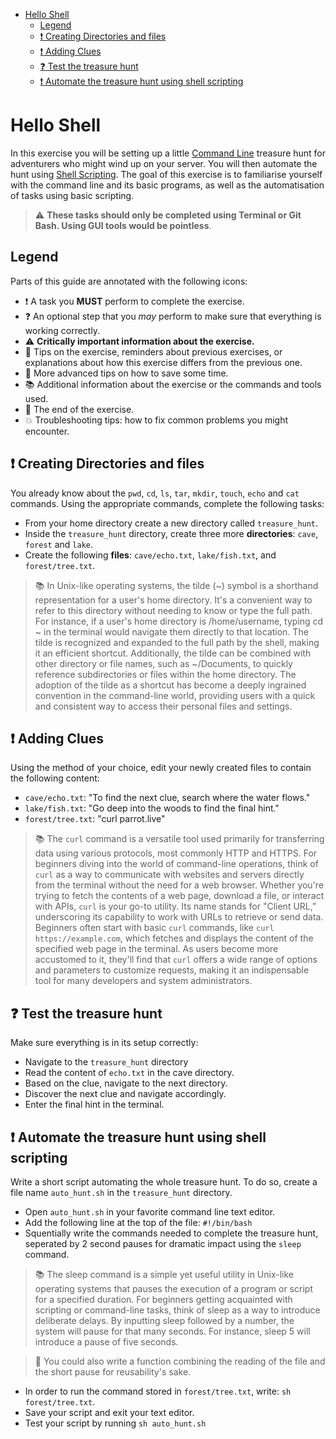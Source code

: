 <!-- START doctoc generated TOC please keep comment here to allow auto update -->
<!-- DON'T EDIT THIS SECTION, INSTEAD RE-RUN doctoc TO UPDATE -->

- [Hello Shell](#hello-shell)
  - [Legend](#legend)
  - [:exclamation: Creating Directories and files](#exclamation-creating-directories-and-files)
  - [:exclamation: Adding Clues](#exclamation-adding-clues)
  - [:question: Test the treasure hunt](#question-test-the-treasure-hunt)
  - [:exclamation: Automate the treasure hunt using shell scripting](#exclamation-automate-the-treasure-hunt-using-shell-scripting)

<!-- END doctoc generated TOC please keep comment here to allow auto update -->

# Hello Shell

In this exercise you will be setting up a little [Command Line][command-line] treasure hunt for adventurers who might wind up on your server. You will then automate the hunt using [Shell Scripting][shell-scripting]. The goal of this exercise is to familiarise yourself with the command line and its basic programs, as well as the automatisation of tasks using basic scripting.

> :warning: **These tasks should only be completed using Terminal or Git Bash. Using GUI tools would be pointless**.

## Legend

Parts of this guide are annotated with the following icons:

- :exclamation: A task you **MUST** perform to complete the exercise.
- :question: An optional step that you _may_ perform to make sure that
  everything is working correctly.
- :warning: **Critically important information about the exercise.**
- :gem: Tips on the exercise, reminders about previous exercises, or
  explanations about how this exercise differs from the previous one.
- :space_invader: More advanced tips on how to save some time.
- :books: Additional information about the exercise or the commands and tools
  used.
- :checkered_flag: The end of the exercise.
- :boom: Troubleshooting tips: how to fix common problems you might encounter.

## :exclamation: Creating Directories and files
You already know about the `pwd`, `cd`, `ls`, `tar`, `mkdir`, `touch`, `echo` and `cat` commands. Using the appropriate commands, complete the following tasks:

- From your home directory create a new directory called `treasure_hunt`.
- Inside the `treasure_hunt` directory, create three more **directories**: `cave`, `forest` and `lake`.
- Create the following **files**: `cave/echo.txt`, `lake/fish.txt`, and `forest/tree.txt`.

> :books: In Unix-like operating systems, the tilde (~) symbol is a shorthand representation for a user's home directory. It's a convenient way to refer to this directory without needing to know or type the full path. For instance, if a user's home directory is /home/username, typing cd ~ in the terminal would navigate them directly to that location. The tilde is recognized and expanded to the full path by the shell, making it an efficient shortcut. Additionally, the tilde can be combined with other directory or file names, such as ~/Documents, to quickly reference subdirectories or files within the home directory. The adoption of the tilde as a shortcut has become a deeply ingrained convention in the command-line world, providing users with a quick and consistent way to access their personal files and settings.

## :exclamation: Adding Clues
Using the method of your choice, edit your newly created files to contain the following content:

- `cave/echo.txt`: "To find the next clue, search where the water flows."
- `lake/fish.txt`: "Go deep into the woods to find the final hint."
- `forest/tree.txt`: "curl parrot.live"

>:books: The `curl` command is a versatile tool used primarily for transferring data using various protocols, most commonly HTTP and HTTPS. For beginners diving into the world of command-line operations, think of `curl` as a way to communicate with websites and servers directly from the terminal without the need for a web browser. Whether you're trying to fetch the contents of a web page, download a file, or interact with APIs, `curl` is your go-to utility. Its name stands for "Client URL," underscoring its capability to work with URLs to retrieve or send data. Beginners often start with basic `curl` commands, like `curl https://example.com`, which fetches and displays the content of the specified web page in the terminal. As users become more accustomed to it, they'll find that `curl` offers a wide range of options and parameters to customize requests, making it an indispensable tool for many developers and system administrators.

## :question: Test the treasure hunt
Make sure everything is in its setup correctly:
- Navigate to the `treasure_hunt` directory
- Read the content of `echo.txt` in the cave directory.
- Based on the clue, navigate to the next directory.
- Discover the next clue and navigate accordingly.
- Enter the final hint in the terminal.

## :exclamation: Automate the treasure hunt using shell scripting

Write a short script automating the whole treasure hunt. To do so, create a file name `auto_hunt.sh` in the `treasure_hunt` directory.

- Open `auto_hunt.sh` in your favorite command line text editor.
- Add the following line at the top of the file: `#!/bin/bash`
- Squentially write the commands needed to complete the treasure hunt, seperated by 2 second pauses for dramatic impact using the  `sleep` command.
>:books: The sleep command is a simple yet useful utility in Unix-like operating systems that pauses the execution of a program or script for a specified duration. For beginners getting acquainted with scripting or command-line tasks, think of sleep as a way to introduce deliberate delays. By inputting sleep followed by a number, the system will pause for that many seconds. For instance, sleep 5 will introduce a pause of five seconds.

>:gem: You could also write a function combining the reading of the file and the short pause for reusability's sake.

- In order to run the command stored in `forest/tree.txt`, write: `sh forest/tree.txt`.
- Save your script and exit your text editor.
- Test your script by running `sh auto_hunt.sh`



[command-line]: (https://mediacomem.github.io/comem-archidep/2022-2023/subjects/cli?home=MediaComem%2Fcomem-archidep%23readme)
[shell-scripting]: (https://mediacomem.github.io/comem-archidep/2022-2023/subjects/shell-scripting?home=MediaComem%2Fcomem-archidep%23readme)
